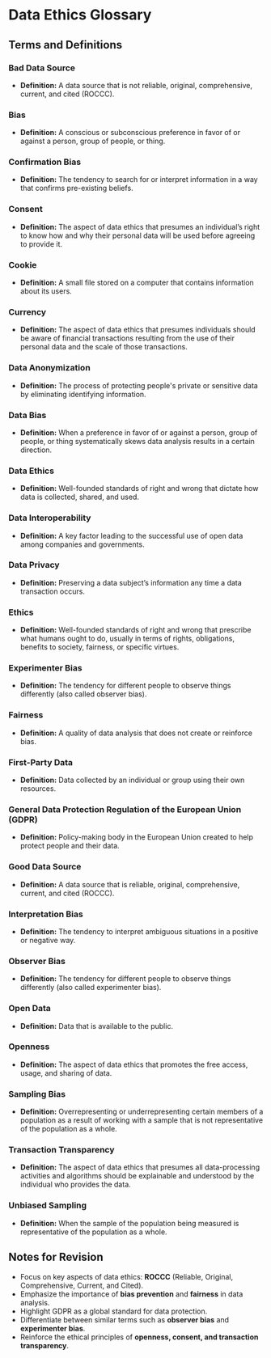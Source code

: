 # Data Ethics Glossary

## Terms and Definitions

### Bad Data Source
- **Definition:** A data source that is not reliable, original, comprehensive, current, and cited (ROCCC).

### Bias
- **Definition:** A conscious or subconscious preference in favor of or against a person, group of people, or thing.

### Confirmation Bias
- **Definition:** The tendency to search for or interpret information in a way that confirms pre-existing beliefs.

### Consent
- **Definition:** The aspect of data ethics that presumes an individual’s right to know how and why their personal data will be used before agreeing to provide it.

### Cookie
- **Definition:** A small file stored on a computer that contains information about its users.

### Currency
- **Definition:** The aspect of data ethics that presumes individuals should be aware of financial transactions resulting from the use of their personal data and the scale of those transactions.

### Data Anonymization
- **Definition:** The process of protecting people's private or sensitive data by eliminating identifying information.

### Data Bias
- **Definition:** When a preference in favor of or against a person, group of people, or thing systematically skews data analysis results in a certain direction.

### Data Ethics
- **Definition:** Well-founded standards of right and wrong that dictate how data is collected, shared, and used.

### Data Interoperability
- **Definition:** A key factor leading to the successful use of open data among companies and governments.

### Data Privacy
- **Definition:** Preserving a data subject’s information any time a data transaction occurs.

### Ethics
- **Definition:** Well-founded standards of right and wrong that prescribe what humans ought to do, usually in terms of rights, obligations, benefits to society, fairness, or specific virtues.

### Experimenter Bias
- **Definition:** The tendency for different people to observe things differently (also called observer bias).

### Fairness
- **Definition:** A quality of data analysis that does not create or reinforce bias.

### First-Party Data
- **Definition:** Data collected by an individual or group using their own resources.

### General Data Protection Regulation of the European Union (GDPR)
- **Definition:** Policy-making body in the European Union created to help protect people and their data.

### Good Data Source
- **Definition:** A data source that is reliable, original, comprehensive, current, and cited (ROCCC).

### Interpretation Bias
- **Definition:** The tendency to interpret ambiguous situations in a positive or negative way.

### Observer Bias
- **Definition:** The tendency for different people to observe things differently (also called experimenter bias).

### Open Data
- **Definition:** Data that is available to the public.

### Openness
- **Definition:** The aspect of data ethics that promotes the free access, usage, and sharing of data.

### Sampling Bias
- **Definition:** Overrepresenting or underrepresenting certain members of a population as a result of working with a sample that is not representative of the population as a whole.

### Transaction Transparency
- **Definition:** The aspect of data ethics that presumes all data-processing activities and algorithms should be explainable and understood by the individual who provides the data.

### Unbiased Sampling
- **Definition:** When the sample of the population being measured is representative of the population as a whole.

## Notes for Revision
- Focus on key aspects of data ethics: **ROCCC** (Reliable, Original, Comprehensive, Current, and Cited).
- Emphasize the importance of **bias prevention** and **fairness** in data analysis.
- Highlight GDPR as a global standard for data protection.
- Differentiate between similar terms such as **observer bias** and **experimenter bias**.
- Reinforce the ethical principles of **openness, consent, and transaction transparency**.
